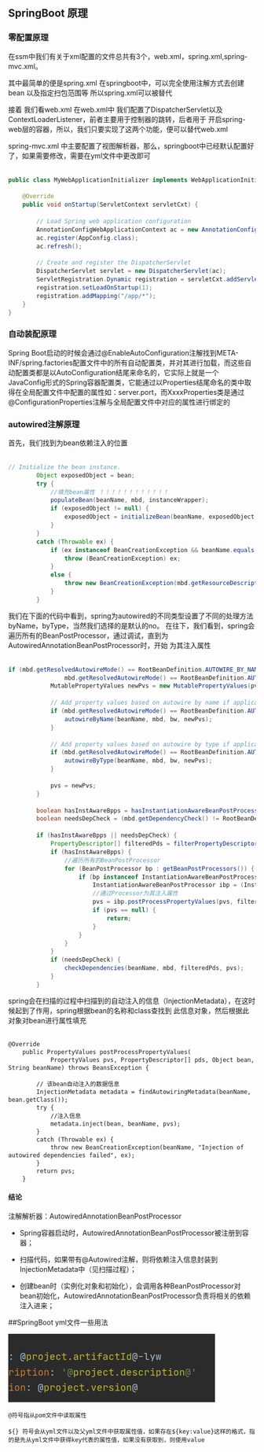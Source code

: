## SpringBoot 原理

### 零配置原理

在ssm中我们有关于xml配置的文件总共有3个，web.xml，spring.xml,spring-mvc.xml。

其中最简单的便是spring.xml 在springboot中，可以完全使用注解方式去创建bean 以及指定扫包范围等 所以spring.xml可以被替代

接着 我们看web.xml 在web.xml中 我们配置了DispatcherServlet以及ContextLoaderListener，前者主要用于控制器的跳转，后者用于
开启spring-web层的容器，所以，我们只要实现了这两个功能，便可以替代web.xml

spring-mvc.xml 中主要配置了视图解析器，那么，springboot中已经默认配置好了，如果需要修改，需要在yml文件中更改即可

````java

public class MyWebApplicationInitializer implements WebApplicationInitializer {

    @Override
    public void onStartup(ServletContext servletCxt) {

        // Load Spring web application configuration
        AnnotationConfigWebApplicationContext ac = new AnnotationConfigWebApplicationContext();
        ac.register(AppConfig.class);
        ac.refresh();

        // Create and register the DispatcherServlet
        DispatcherServlet servlet = new DispatcherServlet(ac);
        ServletRegistration.Dynamic registration = servletCxt.addServlet("app", servlet);
        registration.setLoadOnStartup(1);
        registration.addMapping("/app/*");
    }
}

````


### 自动装配原理

Spring Boot启动的时候会通过@EnableAutoConfiguration注解找到META-INF/spring.factories配置文件中的所有自动配置类，并对其进行加载，而这些自动配置类都是以AutoConfiguration结尾来命名的，它实际上就是一个JavaConfig形式的Spring容器配置类，它能通过以Properties结尾命名的类中取得在全局配置文件中配置的属性如：server.port，而XxxxProperties类是通过@ConfigurationProperties注解与全局配置文件中对应的属性进行绑定的


### autowired注解原理

首先，我们找到为bean依赖注入的位置

````java

// Initialize the bean instance.
		Object exposedObject = bean;
		try {
		    //填充bean属性 ！！！！！！！！！！！！
			populateBean(beanName, mbd, instanceWrapper);
			if (exposedObject != null) {
				exposedObject = initializeBean(beanName, exposedObject, mbd);
			}
		}
		catch (Throwable ex) {
			if (ex instanceof BeanCreationException && beanName.equals(((BeanCreationException) ex).getBeanName())) {
				throw (BeanCreationException) ex;
			}
			else {
				throw new BeanCreationException(mbd.getResourceDescription(), beanName, "Initialization of bean failed", ex);
			}
		}

````

我们在下面的代码中看到，spring为autowired的不同类型设置了不同的处理方法 byName，byType，当然我们选择的是默认的no。
在往下，我们看到，spring会遍历所有的BeanPostProcessor，通过调试，直到为AutowiredAnnotationBeanPostProcessor时，开始
为其注入属性


````java

if (mbd.getResolvedAutowireMode() == RootBeanDefinition.AUTOWIRE_BY_NAME ||
				mbd.getResolvedAutowireMode() == RootBeanDefinition.AUTOWIRE_BY_TYPE) {
			MutablePropertyValues newPvs = new MutablePropertyValues(pvs);

			// Add property values based on autowire by name if applicable.
			if (mbd.getResolvedAutowireMode() == RootBeanDefinition.AUTOWIRE_BY_NAME) {
				autowireByName(beanName, mbd, bw, newPvs);
			}

			// Add property values based on autowire by type if applicable.
			if (mbd.getResolvedAutowireMode() == RootBeanDefinition.AUTOWIRE_BY_TYPE) {
				autowireByType(beanName, mbd, bw, newPvs);
			}

			pvs = newPvs;
		}

		boolean hasInstAwareBpps = hasInstantiationAwareBeanPostProcessors();
		boolean needsDepCheck = (mbd.getDependencyCheck() != RootBeanDefinition.DEPENDENCY_CHECK_NONE);

		if (hasInstAwareBpps || needsDepCheck) {
			PropertyDescriptor[] filteredPds = filterPropertyDescriptorsForDependencyCheck(bw, mbd.allowCaching);
			if (hasInstAwareBpps) {
			    //遍历所有的BeanPostProcessor
				for (BeanPostProcessor bp : getBeanPostProcessors()) {
					if (bp instanceof InstantiationAwareBeanPostProcessor) {
						InstantiationAwareBeanPostProcessor ibp = (InstantiationAwareBeanPostProcessor) bp;
						//通过Processor为其注入属性
						pvs = ibp.postProcessPropertyValues(pvs, filteredPds, bw.getWrappedInstance(), beanName);
						if (pvs == null) {
							return;
						}
					}
				}
			}
			if (needsDepCheck) {
				checkDependencies(beanName, mbd, filteredPds, pvs);
			}
		}

````


spring会在扫描的过程中扫描到的自动注入的信息（InjectionMetadata），在这时候起到了作用，spring根据bean的名称和class查找到
此信息对象，然后根据此对象对bean进行属性填充

````

@Override
	public PropertyValues postProcessPropertyValues(
			PropertyValues pvs, PropertyDescriptor[] pds, Object bean, String beanName) throws BeansException {
    
        // 该bean自动注入的数据信息
		InjectionMetadata metadata = findAutowiringMetadata(beanName, bean.getClass());
		try {
		    //注入信息
			metadata.inject(bean, beanName, pvs);
		}
		catch (Throwable ex) {
			throw new BeanCreationException(beanName, "Injection of autowired dependencies failed", ex);
		}
		return pvs;
	}

````


#### 结论

注解解析器：AutowiredAnnotationBeanPostProcessor

- Spring容器启动时，AutowiredAnnotationBeanPostProcessor被注册到容器；

- 扫描代码，如果带有@Autowired注解，则将依赖注入信息封装到InjectionMetadata中（见扫描过程）；

- 创建bean时（实例化对象和初始化），会调用各种BeanPostProcessor对bean初始化，AutowiredAnnotationBeanPostProcessor负责将相关的依赖注入进来；


##SpringBoot yml文件一些用法

![binaryTree](../image/微信图片_20200918134953.png)

    @符号指从pom文件中读取属性

    ${} 符号会从yml文件以及父yml文件中获取属性值，如果存在${key:value}这样的格式，指的是先从yml文件中获得key代表的属性值，如果没有获取到，则使用value



